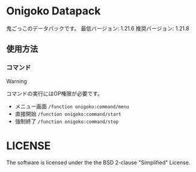 # Onigoko Datapack
鬼ごっこのデータパックです。
最低バージョン: 1.21.6
推奨バージョン: 1.21.8

## 使用方法
### コマンド
> [!WARNING]
> コマンドの実行にはOP権限が必要です。

- メニュー画面
```/function onigoko:command/menu```
- 直接開始
```/function onigoko:command/start```
- 強制終了
```/function onigoko:command/stop```

# LICENSE
The software is licensed under the the BSD 2-clause "Simplified" License.